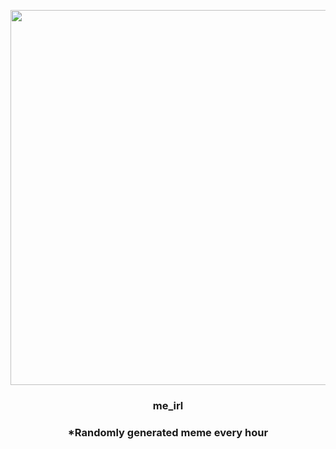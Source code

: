 <p align="center">
        <img src="https://i.redd.it/irov70k511w81.jpg" width="600" height="600">
        </p>
        <h3 align="center">me_irl</h3>
        <h3 align="center">*Randomly generated meme every hour</h3>
    